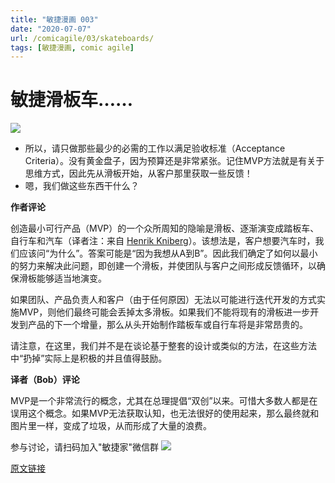 ```yaml
---
title: "敏捷漫画 003"
date: "2020-07-07"
url: /comicagile/03/skateboards/
tags: [敏捷漫画, comic agile]
---
```


# 敏捷滑板车……

![](/images/comicagile/comicagile-03.jpg)

- 所以，请只做那些最少的必需的工作以满足验收标准（Acceptance Criteria）。没有黄金盘子，因为预算还是非常紧张。记住MVP方法就是有关于思维方式，因此先从滑板开始，从客户那里获取一些反馈！
- 嗯，我们做这些东西干什么？

**作者评论**

创造最小可行产品（MVP）的一个众所周知的隐喻是滑板、逐渐演变成踏板车、自行车和汽车（译者注：来自 [Henrik Kniberg](https://blog.crisp.se/2016/01/25/henrikkniberg/making-sense-of-mvp)）。该想法是，客户想要汽车时，我们应该问“为什么”。答案可能是“因为我想从A到B”。因此我们确定了如何以最小的努力来解决此问题，即创建一个滑板，并使团队与客户之间形成反馈循环，以确保滑板能够适当地演变。

如果团队、产品负责人和客户（由于任何原因）无法以可能进行迭代开发的方式实施MVP，则他们最终可能会丢掉太多滑板。如果我们不能将现有的滑板进一步开发到产品的下一个增量，那么从头开始制作踏板车或自行车将是非常昂贵的。

请注意，在这里，我们并不是在谈论基于整套的设计或类似的方法，在这些方法中“扔掉”实际上是积极的并且值得鼓励。

**译者（Bob）评论**

MVP是一个非常流行的概念，尤其在总理提倡“双创”以来。可惜大多数人都是在误用这个概念。如果MVP无法获取认知，也无法很好的使用起来，那么最终就和图片里一样，变成了垃圾，从而形成了大量的浪费。


参与讨论，请扫码加入"敏捷家"微信群
![](/images/wechat-agileplus-ent.png)

[原文链接](https://noe-nygaard.dk/comicagile/comic/skateboards/)